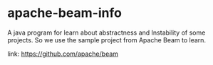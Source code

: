 # apache-beam-info

A java program for learn about abstractness and Instability of some projects. So we use the sample project from Apache Beam to learn.

link: https://github.com/apache/beam
